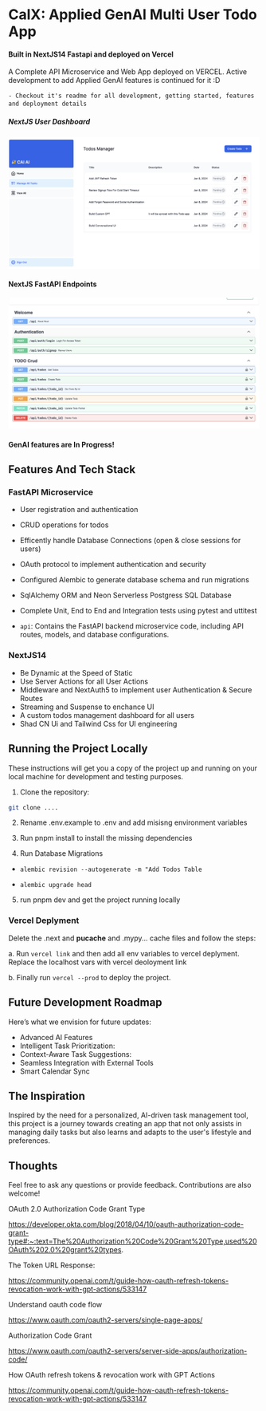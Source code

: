 # CalX: Applied GenAI Multi User Todo App

#### Built in NextJS14 Fastapi and deployed on Vercel

A Complete API Microservice and Web App deployed on VERCEL. Active development to add Applied GenAI features is continued for it :D

    - Checkout it's readme for all development, getting started, features and deployment details

##### NextJS User Dashboard

![NextJS User Dashboard](./public/nextjs.png)

#### NextJS FastAPI Endpoints

![FastAPI EndPoints](./public/endpoints.png)

#### GenAI features are In Progress!

## Features And Tech Stack

### FastAPI Microservice
- User registration and authentication
- CRUD operations for todos
- Efficently handle Database Connections (open & close sessions for users)
- OAuth protocol to implement authentication and security
- Configured Alembic to generate database schema and run migrations
- SqlAlchemy ORM and Neon Serverless Postgress SQL Database 
- Complete Unit, End to End and Integration tests using pytest and uttitest

- `api`: Contains the FastAPI backend microservice code, including API routes, models, and database configurations.


### NextJS14
- Be Dynamic at the Speed of Static
- Use Server Actions for all User Actions
- Middleware and NextAuth5 to implement user Authentication & Secure Routes
- Streaming and Suspense to enchance UI
- A custom todos management dashboard for all users
- Shad CN Ui and Tailwind Css for UI engineering

## Running the Project Locally 

These instructions will get you a copy of the project up and running on your local machine for development and testing purposes.

1. Clone the repository:
```sh
git clone ....
```

2. Rename .env.example to .env and add misisng environment variables

3. Run pnpm install to install the missing dependencies

4. Run Database Migrations

- `alembic revision --autogenerate -m "Add Todos Table`

- `alembic upgrade head`

5. run pnpm dev and get the project running locally

### Vercel Deplyment

Delete the .next and __pucache__ and .mypy... cache files and follow the steps:

a. Run `vercel link` and then add all env variables to vercel deplyment. Replace the localhost vars with vercel deoloyment link

b. Finally run `vercel --prod` to deploy the project.


## Future Development Roadmap

Here’s what we envision for future updates:

- Advanced AI Features
- Intelligent Task Prioritization: 
- Context-Aware Task Suggestions: 
- Seamless Integration with External Tools
- Smart Calendar Sync


## The Inspiration
Inspired by the need for a personalized, AI-driven task management tool, this project is a journey towards creating an app that not only assists in managing daily tasks but also learns and adapts to the user's lifestyle and preferences.

## Thoughts

Feel free to ask any questions or provide feedback. Contributions are also welcome!


OAuth 2.0 Authorization Code Grant Type

https://developer.okta.com/blog/2018/04/10/oauth-authorization-code-grant-type#:~:text=The%20Authorization%20Code%20Grant%20Type,used%20OAuth%202.0%20grant%20types.

The Token URL Response:

https://community.openai.com/t/guide-how-oauth-refresh-tokens-revocation-work-with-gpt-actions/533147

Understand oauth code flow

https://www.oauth.com/oauth2-servers/single-page-apps/

Authorization Code Grant

https://www.oauth.com/oauth2-servers/server-side-apps/authorization-code/

How OAuth refresh tokens & revocation work with GPT Actions

https://community.openai.com/t/guide-how-oauth-refresh-tokens-revocation-work-with-gpt-actions/533147